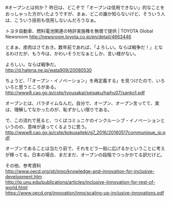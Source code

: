 #オープンとは何か？
昨日は、どこぞで「オープンは信用できない」的なことをおっしゃった方がいたようですが、まぁ、どこの誰か知らないけど、そういう人は、こういう技術も信用しないんだろうなぁ。

トヨタ自動車、燃料電池関連の特許実施権を無償で提供 | TOYOTA Global Newsroom
http://newsroom.toyota.co.jp/en/detail/4663446

とまぁ、皮肉はさておき。数年前であれば、「よろしい。ならば戦争だ！」となるわけだが、もう今は、かわいそうだなぁとしか、言い様がない。

よろしい。ならば戦争だ。  
http://d.hatena.ne.jp/wata909/20080530

ちょうど、「「オープン・イノベーション」を再定義する」を見つけたので、いろいろと思うところがある。  
http://www8.cao.go.jp/cstp/tyousakai/seisaku/haihu07/sanko1.pdf

オープンとは、パラダイムなんだ。自分で、オープン、オープン言ってて、実は、理解してなかったのが、恥ずかしい限りである。

で、この流れで見ると、つくばコミュニケのインクルーシブ・イノベーションというのの、意味が違ってくるように思う。  
http://www8.cao.go.jp/cstp/kokusaiteki/g7_2016/20160517communique_jp.pdf

オープンであることは当たり前で、それをどう一般に広げるかということに考えが移ってる。日本の場合、まだまだ、オープンの段階でつっかかてる訳だけど。

その他、参考資料  
http://www.oecd.org/sti/inno/knowledge-and-innovation-for-inclusive-development.htm  
http://jp.unu.edu/publications/articles/inclusive-iinnovation-for-rest-of-world.html  
https://www.oecd.org/innovation/inno/scaling-up-inclusive-innovations.pdf

